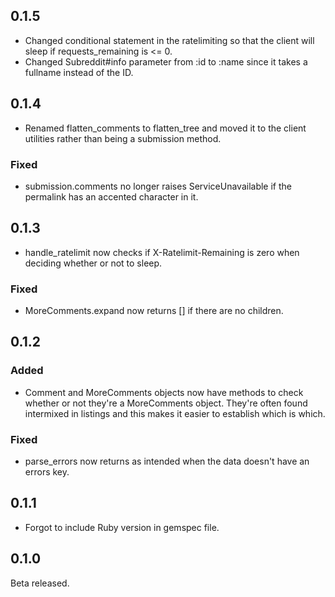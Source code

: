 ## 0.1.5

* Changed conditional statement in the ratelimiting so that the client will sleep if requests_remaining is <= 0.
* Changed Subreddit#info parameter from :id to :name since it takes a fullname instead of the ID.

## 0.1.4

* Renamed flatten_comments to flatten_tree and moved it to the client utilities rather than being a submission method.

### Fixed

* submission.comments no longer raises ServiceUnavailable if the permalink has an accented character in it.

## 0.1.3

* handle_ratelimit now checks if X-Ratelimit-Remaining is zero when deciding whether or not to sleep.

### Fixed

* MoreComments.expand now returns [] if there are no children.

## 0.1.2

### Added

* Comment and MoreComments objects now have methods to check whether or not they're a MoreComments object. They're often found intermixed in listings and this makes it easier to establish which is which.

### Fixed

* parse_errors now returns as intended when the data doesn't have an errors key.

## 0.1.1

* Forgot to include Ruby version in gemspec file.

## 0.1.0

Beta released.
